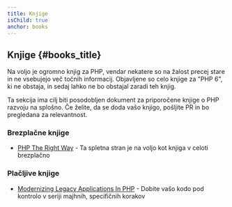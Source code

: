 ```yaml
---
title: Knjige
isChild: true
anchor: books
---
```


## Knjige {#books_title}

Na voljo je ogromno knjig za PHP, vendar nekatere so na žalost precej stare in ne
vsebujejo več točnih informacij. Objavljene so celo knjige za "PHP 6",
ki ne obstaja, in sedaj lahko ne bo obstajal zaradi teh knjig.

Ta sekcija ima cilj biti posodobljen dokument za priporočene knjige o PHP
razvoju na splošno. Če želite, da se doda vašo knjigo, pošljite PR in
bo pregledana za relevantnost.

### Brezplačne knjige

* [PHP The Right Way](https://leanpub.com/phptherightway/) - Ta spletna stran je
na voljo kot knjiga v celoti brezplačno

### Plačljive knjige

* [Modernizing Legacy Applications In PHP](https://leanpub.com/mlaphp) - Dobite
vašo kodo pod kontrolo v seriji majhnih, specifičnih korakov
